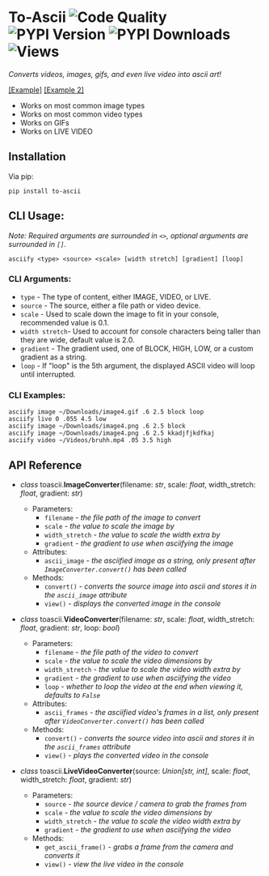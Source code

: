 # To-Ascii ![Code Quality](https://www.codefactor.io/repository/github/iapetus-11/to-ascii/badge/master) ![PYPI Version](https://img.shields.io/pypi/v/to-ascii.svg) ![PYPI Downloads](https://img.shields.io/pypi/dw/to-ascii?color=0FAE6E) ![Views](https://api.ghprofile.me/view?username=iapetus-11.to-ascii&color=0FAE6E&label=views&style=flat)
*Converts videos, images, gifs, and even live video into ascii art!*

[\[Example\]](https://www.youtube.com/watch?v=S5-_BzdrOkQ) [\[Example 2\]](https://www.youtube.com/watch?v=eX4pYQjCyYg)

* Works on most common image types
* Works on most common video types
* Works on GIFs
* Works on LIVE VIDEO

## Installation
Via pip:
```
pip install to-ascii
```

## CLI Usage:
*Note: Required arguments are surrounded in `<>`, optional arguments are surrounded in `[]`.*

```
asciify <type> <source> <scale> [width stretch] [gradient] [loop]
```

### CLI Arguments:
- `type` - The type of content, either IMAGE, VIDEO, or LIVE.
- `source` - The source, either a file path or video device.
- `scale` - Used to scale down the image to fit in your console, recommended value is 0.1.
- `width stretch`- Used to account for console characters being taller than they are wide, default value is 2.0.
- `gradient` - The gradient used, one of BLOCK, HIGH, LOW, or a custom gradient as a string.
- `loop` - If "loop" is the 5th argument, the displayed ASCII video will loop until interrupted.

### CLI Examples:
```
asciify image ~/Downloads/image4.gif .6 2.5 block loop
asciify live 0 .055 4.5 low
asciify image ~/Downloads/image4.png .6 2.5 block
asciify image ~/Downloads/image4.png .6 2.5 kkadjfjkdfkaj
asciify video ~/Videos/bruhh.mp4 .05 3.5 high
```

## API Reference
- *class* toascii.**ImageConverter**(filename: *str*, scale: *float*, width_stretch: *float*, gradient: *str*)
  - Parameters:
    - `filename` - *the file path of the image to convert*
    - `scale` - *the value to scale the image by*
    - `width_stretch` - *the value to scale the width extra by*
    - `gradient` - *the gradient to use when asciifying the image*
  - Attributes:
    - `ascii_image` - *the asciified image as a string, only present after `ImageConverter.convert()` has been called*
  - Methods:
    - `convert()` - *converts the source image into ascii and stores it in the `ascii_image` attribute*
    - `view()` - *displays the converted image in the console*


- *class* toascii.**VideoConverter**(filename: *str*, scale: *float*, width_stretch: *float*, gradient: *str*, loop: *bool*)
  - Parameters:
    - `filename` - *the file path of the video to convert*
    - `scale` - *the value to scale the video dimensions by*
    - `width_stretch` - *the value to scale the video width extra by*
    - `gradient` - *the gradient to use when asciifying the video*
    - `loop` - *whether to loop the video at the end when viewing it, defaults to `False`*
  - Attributes:
    - `ascii_frames` - *the asciified video's frames in a list, only present after `VideoConverter.convert()` has been called*
  - Methods:
    - `convert()` - *converts the source video into ascii and stores it in the `ascii_frames` attribute*
    - `view()` - *plays the converted video in the console*


- *class* toascii.**LiveVideoConverter**(source: *Union[str, int]*, scale: *float*, width_stretch: *float*, gradient: *str*)
  - Parameters:
    - `source` - *the source device / camera to grab the frames from*
    - `scale` - *the value to scale the video dimensions by*
    - `width_stretch` - *the value to scale the video width extra by*
    - `gradient` - *the gradient to use when asciifying the video*
  - Methods:
    - `get_ascii_frame()` - *grabs a frame from the camera and converts it*
    - `view()` - *view the live video in the console*
